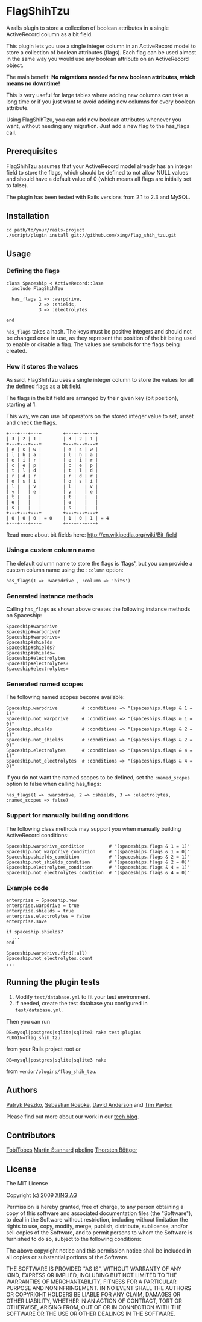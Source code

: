 # FlagShihTzu

A rails plugin to store a collection of boolean attributes in a single 
ActiveRecord column as a bit field.

This plugin lets you use a single integer column in an ActiveRecord model
to store a collection of boolean attributes (flags). Each flag can be used 
almost in the same way you would use any boolean attribute on an 
ActiveRecord object.

The main benefit: 
**No migrations needed for new boolean attributes, which means no downtime!**

This is very useful for large tables where adding new columns can take 
a long time or if you just want to avoid adding new columns for every
boolean attribute.

Using FlagShihTzu, you can add new boolean attributes whenever you want, 
without needing any migration. Just add a new flag to the has_flags call.


## Prerequisites

FlagShihTzu assumes that your ActiveRecord model already has an integer field 
to store the flags, which should be defined to not allow NULL values and 
should have a default value of 0 (which means all flags are initially set to 
false).

The plugin has been tested with Rails versions from 2.1 to 2.3 and MySQL.


## Installation

    cd path/to/your/rails-project
    ./script/plugin install git://github.com/xing/flag_shih_tzu.git


## Usage

### Defining the flags

    class Spaceship < ActiveRecord::Base
      include FlagShihTzu

      has_flags 1 => :warpdrive,
                2 => :shields,
                3 => :electrolytes

    end

`has_flags` takes a hash. The keys must be positive integers and should not 
be changed once in use, as they represent the position of the bit being used 
to enable or disable a flag. The values are symbols for the flags
being created.


### How it stores the values

As said, FlagShihTzu uses a single integer column to store the values for all
the defined flags as a bit field.

The flags in the bit field are arranged by their given key (bit position),
starting at 1.

This way, we can use bit operators on the stored integer value to set, unset 
and check the flags.

    +---+---+---+        +---+---+---+
    | 3 | 2 | 1 |        | 3 | 2 | 1 |
    +---+---+---+        +---+---+---+
    | e | s | w |        | e | s | w |
    | l | h | a |        | l | h | a |
    | e | i | r |        | e | i | r |
    | c | e | p |        | c | e | p |
    | t | l | d |        | t | l | d |
    | r | d | r |        | r | d | r |
    | o | s | i |        | o | s | i |
    | l |   | v |        | l |   | v |
    | y |   | e |        | y |   | e |
    | t |   |   |        | t |   |   |
    | e |   |   |        | e |   |   |
    | s |   |   |        | s |   |   |
    +---+---+---+        +---+---+---+
    | 0 | 0 | 0 | = 0    | 1 | 0 | 1 | = 4
    +---+---+---+        +---+---+---+
    
Read more about bit fields here: <http://en.wikipedia.org/wiki/Bit_field>


### Using a custom column name

The default column name to store the flags is 'flags', but you can provide a 
custom column name using the `:column` option:

    has_flags(1 => :warpdrive , :column => 'bits')


### Generated instance methods

Calling `has_flags` as shown above creates the following instance methods 
on Spaceship:

    Spaceship#warpdrive
    Spaceship#warpdrive?
    Spaceship#warpdrive=
    Spaceship#shields
    Spaceship#shields?
    Spaceship#shields=
    Spaceship#electrolytes
    Spaceship#electrolytes?
    Spaceship#electrolytes=


### Generated named scopes

The following named scopes become available:

    Spaceship.warpdrive         # :conditions => "(spaceships.flags & 1 = 1)"
    Spaceship.not_warpdrive     # :conditions => "(spaceships.flags & 1 = 0)"
    Spaceship.shields           # :conditions => "(spaceships.flags & 2 = 1)"
    Spaceship.not_shields       # :conditions => "(spaceships.flags & 2 = 0)"
    Spaceship.electrolytes      # :conditions => "(spaceships.flags & 4 = 1)"
    Spaceship.not_electrolytes  # :conditions => "(spaceships.flags & 4 = 0)"
    
If you do not want the named scopes to be defined, set the
`:named_scopes` option to false when calling has_flags:
    
    has_flags(1 => :warpdrive, 2 => :shields, 3 => :electrolytes, :named_scopes => false)


### Support for manually building conditions

The following class methods may support you when manually building 
ActiveRecord conditions:

    Spaceship.warpdrive_condition         # "(spaceships.flags & 1 = 1)"
    Spaceship.not_warpdrive_condition     # "(spaceships.flags & 1 = 0)"
    Spaceship.shields_condition           # "(spaceships.flags & 2 = 1)"
    Spaceship.not_shields_condition       # "(spaceships.flags & 2 = 0)"
    Spaceship.electrolytes_condition      # "(spaceships.flags & 4 = 1)"
    Spaceship.not_electrolytes_condition  # "(spaceships.flags & 4 = 0)"
  

### Example code

    enterprise = Spaceship.new
    enterprise.warpdrive = true
    enterprise.shields = true
    enterprise.electrolytes = false
    enterprise.save
  
    if spaceship.shields?
      ...
    end

    Spaceship.warpdrive.find(:all)
    Spaceship.not_electrolytes.count
    ...


## Running the plugin tests

1. Modify `test/database.yml` to fit your test environment.
2. If needed, create the test database you configured in `test/database.yml`.

Then you can run 
    
    DB=mysql|postgres|sqlite|sqlite3 rake test:plugins PLUGIN=flag_shih_tzu 
    
from your Rails project root *or*
    
    DB=mysql|postgres|sqlite|sqlite3 rake 
    
from `vendor/plugins/flag_shih_tzu`.


## Authors

[Patryk Peszko](http://github.com/ppeszko), 
[Sebastian Roebke](http://github.com/boosty), 
[David Anderson](http://github.com/alpinegizmo) 
and [Tim Payton](http://github.com/dizzy42)

Please find out more about our work in our 
[tech blog](http://blog.xing.com/category/english/tech-blog).


## Contributors

[TobiTobes](http://github.com/rngtng)
[Martin Stannard](http://github.com/martinstannard)
[pboling](http://github.com/pboling)
[Thorsten Böttger](http://github.com/alto)


## License

The MIT License
 
Copyright (c) 2009 [XING AG](http://www.xing.com/)
 
Permission is hereby granted, free of charge, to any person obtaining a copy
of this software and associated documentation files (the "Software"), to deal
in the Software without restriction, including without limitation the rights
to use, copy, modify, merge, publish, distribute, sublicense, and/or sell
copies of the Software, and to permit persons to whom the Software is
furnished to do so, subject to the following conditions:
 
The above copyright notice and this permission notice shall be included in
all copies or substantial portions of the Software.
 
THE SOFTWARE IS PROVIDED "AS IS", WITHOUT WARRANTY OF ANY KIND, EXPRESS OR
IMPLIED, INCLUDING BUT NOT LIMITED TO THE WARRANTIES OF MERCHANTABILITY,
FITNESS FOR A PARTICULAR PURPOSE AND NONINFRINGEMENT. IN NO EVENT SHALL THE
AUTHORS OR COPYRIGHT HOLDERS BE LIABLE FOR ANY CLAIM, DAMAGES OR OTHER
LIABILITY, WHETHER IN AN ACTION OF CONTRACT, TORT OR OTHERWISE, ARISING FROM,
OUT OF OR IN CONNECTION WITH THE SOFTWARE OR THE USE OR OTHER DEALINGS IN
THE SOFTWARE.
